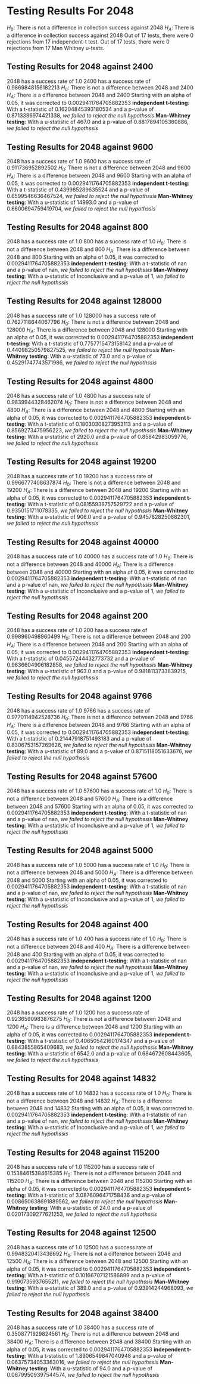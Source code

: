 # Testing Results For 2048 
$H_{0}$: There is not a difference in collection success against 2048 
$H_{A}$: There is a difference in collection success against 2048
Out of 17 tests, there were 0 rejections from 17 independent-t test.
Out of 17 tests, there were 0 rejections from 17 Man Whitney u-tests.
## Testing Results for 2048 against 2400 
2048 has a success rate of 1.0
2400 has a success rate of 0.9869848156182213
$H_{0}$: There is not a difference between 2048 and 2400
$H_{A}$: There is a difference between 2048 and 2400
Starting with an alpha of 0.05, it was corrected to 0.0029411764705882353
__independent t-testing__: With a t-statistic of 0.16204845393180534 and a p-value of 0.8713386974421338, _we failed to reject the null hypothssis_
__Man-Whitney testing__: With a u-statistic of 467.0 and a p-value of 0.8817894105360886, _we failed to reject the null hypothssis_
## Testing Results for 2048 against 9600 
2048 has a success rate of 1.0
9600 has a success rate of 0.911736952892502
$H_{0}$: There is not a difference between 2048 and 9600
$H_{A}$: There is a difference between 2048 and 9600
Starting with an alpha of 0.05, it was corrected to 0.0029411764705882353
__independent t-testing__: With a t-statistic of 0.439985289635524 and a p-value of 0.6599546636467524, _we failed to reject the null hypothssis_
__Man-Whitney testing__: With a u-statistic of 14993.0 and a p-value of 0.6600694759419704, _we failed to reject the null hypothssis_
## Testing Results for 2048 against 800 
2048 has a success rate of 1.0
800 has a success rate of 1.0
$H_{0}$: There is not a difference between 2048 and 800
$H_{A}$: There is a difference between 2048 and 800
Starting with an alpha of 0.05, it was corrected to 0.0029411764705882353
__independent t-testing__: With a t-statistic of nan and a p-value of nan, _we failed to reject the null hypothssis_
__Man-Whitney testing__: With a u-statistic of Inconclusive and a p-value of 1, _we failed to reject the null hypothssis_
## Testing Results for 2048 against 128000 
2048 has a success rate of 1.0
128000 has a success rate of 0.7627118644067796
$H_{0}$: There is not a difference between 2048 and 128000
$H_{A}$: There is a difference between 2048 and 128000
Starting with an alpha of 0.05, it was corrected to 0.0029411764705882353
__independent t-testing__: With a t-statistic of 0.7757715473158142 and a p-value of 0.44098250579827525, _we failed to reject the null hypothssis_
__Man-Whitney testing__: With a u-statistic of 73.0 and a p-value of 0.45291747743571986, _we failed to reject the null hypothssis_
## Testing Results for 2048 against 4800 
2048 has a success rate of 1.0
4800 has a success rate of 0.9839944328462074
$H_{0}$: There is not a difference between 2048 and 4800
$H_{A}$: There is a difference between 2048 and 4800
Starting with an alpha of 0.05, it was corrected to 0.0029411764705882353
__independent t-testing__: With a t-statistic of 0.18030308273953113 and a p-value of 0.8569273475956223, _we failed to reject the null hypothssis_
__Man-Whitney testing__: With a u-statistic of 2920.0 and a p-value of 0.85842983059776, _we failed to reject the null hypothssis_
## Testing Results for 2048 against 19200 
2048 has a success rate of 1.0
19200 has a success rate of 0.9966777408637874
$H_{0}$: There is not a difference between 2048 and 19200
$H_{A}$: There is a difference between 2048 and 19200
Starting with an alpha of 0.05, it was corrected to 0.0029411764705882353
__independent t-testing__: With a t-statistic of 0.08155938757529722 and a p-value of 0.9350151711078335, _we failed to reject the null hypothssis_
__Man-Whitney testing__: With a u-statistic of 906.0 and a p-value of 0.9457828250882301, _we failed to reject the null hypothssis_
## Testing Results for 2048 against 40000 
2048 has a success rate of 1.0
40000 has a success rate of 1.0
$H_{0}$: There is not a difference between 2048 and 40000
$H_{A}$: There is a difference between 2048 and 40000
Starting with an alpha of 0.05, it was corrected to 0.0029411764705882353
__independent t-testing__: With a t-statistic of nan and a p-value of nan, _we failed to reject the null hypothssis_
__Man-Whitney testing__: With a u-statistic of Inconclusive and a p-value of 1, _we failed to reject the null hypothssis_
## Testing Results for 2048 against 200 
2048 has a success rate of 1.0
200 has a success rate of 0.998960498960499
$H_{0}$: There is not a difference between 2048 and 200
$H_{A}$: There is a difference between 2048 and 200
Starting with an alpha of 0.05, it was corrected to 0.0029411764705882353
__independent t-testing__: With a t-statistic of 0.04557244432773732 and a p-value of 0.9636604906182858, _we failed to reject the null hypothssis_
__Man-Whitney testing__: With a u-statistic of 963.0 and a p-value of 0.9818113733639215, _we failed to reject the null hypothssis_
## Testing Results for 2048 against 9766 
2048 has a success rate of 1.0
9766 has a success rate of 0.9770114942528736
$H_{0}$: There is not a difference between 2048 and 9766
$H_{A}$: There is a difference between 2048 and 9766
Starting with an alpha of 0.05, it was corrected to 0.0029411764705882353
__independent t-testing__: With a t-statistic of 0.21447918751493183 and a p-value of 0.8306753157269626, _we failed to reject the null hypothssis_
__Man-Whitney testing__: With a u-statistic of 89.0 and a p-value of 0.8715118051633676, _we failed to reject the null hypothssis_
## Testing Results for 2048 against 57600 
2048 has a success rate of 1.0
57600 has a success rate of 1.0
$H_{0}$: There is not a difference between 2048 and 57600
$H_{A}$: There is a difference between 2048 and 57600
Starting with an alpha of 0.05, it was corrected to 0.0029411764705882353
__independent t-testing__: With a t-statistic of nan and a p-value of nan, _we failed to reject the null hypothssis_
__Man-Whitney testing__: With a u-statistic of Inconclusive and a p-value of 1, _we failed to reject the null hypothssis_
## Testing Results for 2048 against 5000 
2048 has a success rate of 1.0
5000 has a success rate of 1.0
$H_{0}$: There is not a difference between 2048 and 5000
$H_{A}$: There is a difference between 2048 and 5000
Starting with an alpha of 0.05, it was corrected to 0.0029411764705882353
__independent t-testing__: With a t-statistic of nan and a p-value of nan, _we failed to reject the null hypothssis_
__Man-Whitney testing__: With a u-statistic of Inconclusive and a p-value of 1, _we failed to reject the null hypothssis_
## Testing Results for 2048 against 400 
2048 has a success rate of 1.0
400 has a success rate of 1.0
$H_{0}$: There is not a difference between 2048 and 400
$H_{A}$: There is a difference between 2048 and 400
Starting with an alpha of 0.05, it was corrected to 0.0029411764705882353
__independent t-testing__: With a t-statistic of nan and a p-value of nan, _we failed to reject the null hypothssis_
__Man-Whitney testing__: With a u-statistic of Inconclusive and a p-value of 1, _we failed to reject the null hypothssis_
## Testing Results for 2048 against 1200 
2048 has a success rate of 1.0
1200 has a success rate of 0.9236590983876275
$H_{0}$: There is not a difference between 2048 and 1200
$H_{A}$: There is a difference between 2048 and 1200
Starting with an alpha of 0.05, it was corrected to 0.0029411764705882353
__independent t-testing__: With a t-statistic of 0.40650542160174347 and a p-value of 0.6843855865409683, _we failed to reject the null hypothssis_
__Man-Whitney testing__: With a u-statistic of 6542.0 and a p-value of 0.684672608443605, _we failed to reject the null hypothssis_
## Testing Results for 2048 against 14832 
2048 has a success rate of 1.0
14832 has a success rate of 1.0
$H_{0}$: There is not a difference between 2048 and 14832
$H_{A}$: There is a difference between 2048 and 14832
Starting with an alpha of 0.05, it was corrected to 0.0029411764705882353
__independent t-testing__: With a t-statistic of nan and a p-value of nan, _we failed to reject the null hypothssis_
__Man-Whitney testing__: With a u-statistic of Inconclusive and a p-value of 1, _we failed to reject the null hypothssis_
## Testing Results for 2048 against 115200 
2048 has a success rate of 1.0
115200 has a success rate of 0.15384615384615385
$H_{0}$: There is not a difference between 2048 and 115200
$H_{A}$: There is a difference between 2048 and 115200
Starting with an alpha of 0.05, it was corrected to 0.0029411764705882353
__independent t-testing__: With a t-statistic of 3.0876096471758436 and a p-value of 0.008650638691889562, _we failed to reject the null hypothssis_
__Man-Whitney testing__: With a u-statistic of 24.0 and a p-value of 0.02017309277621253, _we failed to reject the null hypothssis_
## Testing Results for 2048 against 12500 
2048 has a success rate of 1.0
12500 has a success rate of 0.9948320413436692
$H_{0}$: There is not a difference between 2048 and 12500
$H_{A}$: There is a difference between 2048 and 12500
Starting with an alpha of 0.05, it was corrected to 0.0029411764705882353
__independent t-testing__: With a t-statistic of 0.10166707121586899 and a p-value of 0.9190735937655211, _we failed to reject the null hypothssis_
__Man-Whitney testing__: With a u-statistic of 389.0 and a p-value of 0.93914244968093, _we failed to reject the null hypothssis_
## Testing Results for 2048 against 38400 
2048 has a success rate of 1.0
38400 has a success rate of 0.3508771929824561
$H_{0}$: There is not a difference between 2048 and 38400
$H_{A}$: There is a difference between 2048 and 38400
Starting with an alpha of 0.05, it was corrected to 0.0029411764705882353
__independent t-testing__: With a t-statistic of 1.8906549847040948 and a p-value of 0.06375734053363016, _we failed to reject the null hypothssis_
__Man-Whitney testing__: With a u-statistic of 94.0 and a p-value of 0.06799509397544574, _we failed to reject the null hypothssis_
